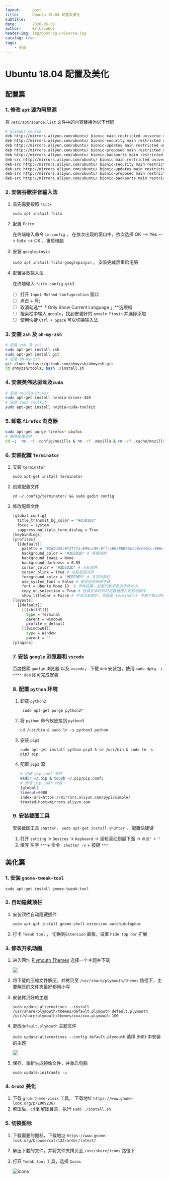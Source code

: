 ```yaml
---
layout:     post
title:      Ubuntu 18.04 配置及美化
subtitle:   
date:       2020-05-30
author:     BY Lacoboi
header-img: img/post-bg-universe.jpg
catalog: true
tags:
    - 杂谈
---
```



# Ubuntu 18.04 配置及美化

## 配置篇

### 1. 修改 `apt` 源为阿里源

将 `/etc/apt/source.list` 文件中的内容替换为以下代码

```bash
# alibaba source
deb http://mirrors.aliyun.com/ubuntu/ bionic main restricted universe multiverse
deb http://mirrors.aliyun.com/ubuntu/ bionic-security main restricted universe multiverse
deb http://mirrors.aliyun.com/ubuntu/ bionic-updates main restricted universe multiverse
deb http://mirrors.aliyun.com/ubuntu/ bionic-proposed main restricted universe multiverse
deb http://mirrors.aliyun.com/ubuntu/ bionic-backports main restricted universe multiverse
deb-src http://mirrors.aliyun.com/ubuntu/ bionic main restricted universe multiverse
deb-src http://mirrors.aliyun.com/ubuntu/ bionic-security main restricted universe multiverse
deb-src http://mirrors.aliyun.com/ubuntu/ bionic-updates main restricted universe multiverse
deb-src http://mirrors.aliyun.com/ubuntu/ bionic-proposed main restricted universe multiverse
deb-src http://mirrors.aliyun.com/ubuntu/ bionic-backports main restricted universe multiverse
```

### 2. 安装谷歌拼音输入法

1. 首先需要按照 `Fcitx`

   `sudo apt install fcitx`

2. 配置 `Fcitx`

   在终端输入命令 `im-config` ， 在依次出现的窗口中，依次选择 OK --> Yes --> fcitx --> OK ，重启电脑 

3. 安装 `googlepinyin`

   `sudo apt install fcitx-googlepinyin` ， 安装完成后重启电脑

4. 配置谷歌输入法

   在终端输入 `fcitx-config-gtk3` 

   - [ ] 打开 `Input Method Confuguration` 窗口
   - [ ] 点击 + 号;  
   - [ ] 取消勾选**「 Only Show Current Language 」**选项框
   - [ ] 搜索栏中输入 `google`，找到安装好的 `google Pinyin` 并选择添加
   - [ ] 使用快捷 `Ctrl + Space` 可以切换输入法

### 3. 安装 `zsh` 及 `oh-my-zsh` 

```bash
# 安装 zsh 及 git
sudo apt-get install zsh
sudo apt-get install git
# 安装 oh-my-zsh
git clone https://github.com/ohmyzsh/ohmyzsh.git
cd ohmyzsh/tools; bash ./install.sh
```

### 4. 安装英伟达驱动及`cuda`

```bash
# 安装 nvidia-driver
sudo apt-get install nvidia-driver-440
# 安装 cuda toolkit
sudo apt-get install nvidia-cuda-toolkit
```

### 5. 卸载 `firefox` 浏览器

```bash
sudo apt-get purge firefox* ubufox
# 删除配置文件
cd ~;  rm -rf .config/mozilla & rm -rf .mozilla & rm -rf .cache/mozilla
```

### 6. 安装配置 `Terminator`

1. 安装 `terminator` 

   `sudo apt-get install terminator`

2. 创建配置文件

   `cd ~/.config/terminator/ && sudo gedit config`

3. 修改配置文件

   ```bash
   [global_config]
     title_transmit_bg_color = "#d30102"
     focus = system
     suppress_multiple_term_dialog = True
   [keybindings]
   [profiles]
     [[default]]
       palette = "#2d2d2d:#f2777a:#99cc99:#ffcc66:#6699cc:#cc99cc:#66cccc:#d3d0c8:#747369:#f2777a:#99cc99:#ffcc66:#6699cc:#cc99cc:#66cccc:#f2f0ec"
       background_color = "#2D2D2D" # 背景颜色
       background_image = None  
       background_darkness = 0.85
       cursor_color = "#2D2D2D" # 光标颜色
       cursor_blink = True # 光标是否闪烁
       foreground_color = "#EEE9E9" # 文字的颜色
       use_system_font = False # 是否启用系统字体
       font = Ubuntu Mono 13  # 字体设置，后面的数字表示字体大小
       copy_on_selection = True # 选择文本时同时将数据拷贝到剪切板中
       show_titlebar = False # 不显示标题栏，也就是 terminator 中那个默认的红色的标题栏
   [layouts]
     [[default]]
       [[[child1]]]
         type = Terminal
         parent = window0
         profile = default
       [[[window0]]]
         type = Window
         parent = ""
   [plugins]
   ```

   ### 7.  安装 `google` 浏览器和 `vscode`

   百度搜索 `goolge` 浏览器 以及 `vscode`， 下载 `deb` 安装包，使用 `sudo dpkg -i ****.deb` 即可完成安装

   ### 8. 配置 `python` 环境

   1. 卸载 `python2`

      ` sudo apt-get purge python2*` 

   2. 将 `python` 命令软链接到 `python3` 

      `cd /usr/bin & sudo ln -s python3 python` 

   3. 安装 `pip3` 

      `sudo apt-get install python-pip3 & cd /usr/bin & sudo ln -s pip3 pip`

   4. 配置 `pip3` 源

      ```bash
      # 创建 pip.conf 文件
      mkdir ~/.pip & touch ~/.pip/pip.conf;
      # 修改 pip.conf 内容：
      [global]
      timeout=6000
      index-url=https://mirrors.aliyun.com/pypi/simple/
      trusted-host=mirrors.aliyun.com
      ```

   ### 9. 安装截图工具

   安装截图工具 `shutter`， `sudo apt-get install shutter` ， 配置快捷键

   1. 打开 `setting` -> `Devices` -> `Keyboard` -> 滚轮滚动到最下面 -> `点击" + "`
   2. 填写 名字 `***`+ 命令 ` shutter -s` + 按键 `***`

## 美化篇

### 1. 安装 `gnome-tweak-tool`

`sudo apt-get install gnome-tweak-tool`

### 2. 自动隐藏顶栏 

1. 安装顶栏自动隐藏插件

   `sudo apt-get install gnome-shell-extension-autohidetopbar `

2. 打卡 `Tweak tool` ， 切换到`Extension` 面板，设置 `hide top bar` 扩展 

### 3. 修改开机动画

1. 进入网址 [Plymouth Themes](https://www.gnome-look.org/browse/cat/108/ord/latest/) 选择一个主题并下载

   ![](https://github.com/lacoboi/lacoboi.github.io/edit/master/_posts/images/2020-05-30/plymouth.png)

2. 将下载的压缩文件解压，并拷贝至 `/usr/share/plymouth/themes` 路径下，主要解压的文件夹最好都用小写

3. 安装拷贝好的主题

   `sudo update-alternatives --install /usr/share/plymouth/themes/default.plymouth default.plymouth /usr/share/plymouth/themes/xxx/xxx.plymouth 100`

4. 更改`default.plymouth` 主题文件

   `sudo update-alternatives --config default.plymouth`   选择 `步骤3` 中安装的主题

   ![](https://github.com/lacoboi/lacoboi.github.io/edit/master/_posts/images/2020-05-30/default_plymouth.png)

5. 保存，重新生成镜像文件，并重启电脑

   `sudo update-initramfs -u`

### 4. `Grub2` 美化

1. 下载 `grub-theme-vimix` 工具， 下载地址 `https://www.gnome-look.org/p/1009236/` 
2.  解压后，`cd` 到解压目录，执行 `sudo ./install.sh` 

### 5. 切换图标

1. 下载需要的图标，下载地址 `https://www.gnome-look.org/browse/cat/132/order/latest/` 

2. 解压下载的文件，并将文件夹拷贝至 `/usr/share/icons` 路径下

3. 打开 `Tweak tool` 工具，选择 `Icons` 

   ![icons](https://github.com/lacoboi/lacoboi.github.io/edit/master/_posts/images/2020-05-30/icons.png)
